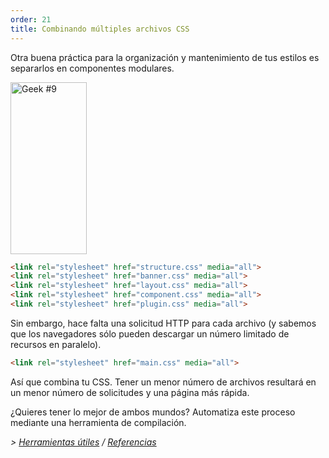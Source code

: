 ```yaml
---
order: 21
title: Combinando múltiples archivos CSS
---
```


Otra buena práctica para la organización y mantenimiento de tus estilos es separarlos en componentes modulares.

<div class="img-right">
  <img id="geek-9" class="icos-geek" src="http://browserdiet.com/img/9.png" alt="Geek #9" width="122" height="275" />
</div>

```html
<link rel="stylesheet" href="structure.css" media="all">
<link rel="stylesheet" href="banner.css" media="all">
<link rel="stylesheet" href="layout.css" media="all">
<link rel="stylesheet" href="component.css" media="all">
<link rel="stylesheet" href="plugin.css" media="all">
```

Sin embargo, hace falta una solicitud HTTP para cada archivo (y sabemos que los navegadores sólo pueden descargar un número limitado de recursos en paralelo).

```html
<link rel="stylesheet" href="main.css" media="all">
```

Así que combina tu CSS. Tener un menor número de archivos resultará en un menor número de solicitudes y una página más rápida.

¿Quieres tener lo mejor de ambos mundos? Automatiza este proceso mediante una herramienta de compilación.

*> [Herramientas útiles](https://github.com/zenorocha/browser-diet/wiki/Tools#combining-multiple-css-files) / [Referencias](https://github.com/zenorocha/browser-diet/wiki/References#combining-multiple-css-files)*